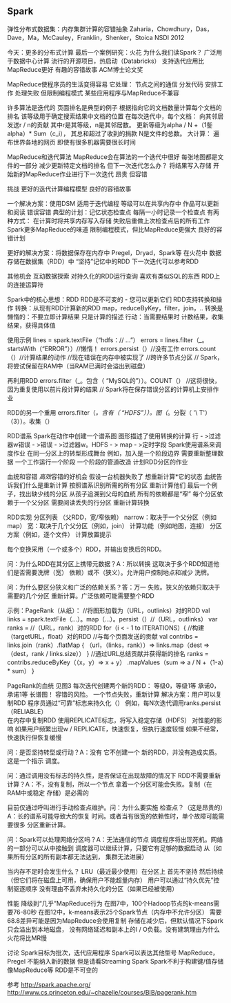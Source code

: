 ## Spark

弹性分布式数据集：内存集群计算的容错抽象
Zaharia，Chowdhury，Das，Dave，Ma，McCauley，Franklin，Shenker，Stoica
NSDI 2012

今天：更多的分布式计算
  最后一个案例研究：火花
  为什么我们读Spark？
    广泛用于数据中心计算
    流行的开源项目，热启动（Databricks）
    支持迭代应用比MapReduce更好
    有趣的容错故事
    ACM博士论文奖

MapReduce使程序员的生活变得容易
  它处理：
    节点之间的通信
    分发代码
    安排工作
    处理失败
  但限制编程模式
    某些应用程序与MapReduce不兼容
    
许多算法是迭代的
  页面排名是典型的例子
    根据指向它的文档数量计算每个文档的排名
    该等级用于确定搜索结果中文档的位置
  在每次迭代中，每个文档：
    向其邻居发送r / n的贡献
       其中r是其等级，n是其邻居数。
    更新等级为alpha / N +（1鈭 alpha）* Sum（c_i），
       其总和超过了收到的捐款
       N是文件的总数。
  大计算：
    遍布世界各地的网页
    即使有很多机器需要很长时间

MapReduce和迭代算法
  MapReduce会在算法的一个迭代中很好
    每张地图都是文件的一部分
    减少更新特定文档的排名
  但下一次迭代怎么办？
    将结果写入存储
    开始新的MapReduce作业进行下一次迭代
    昂贵
    但容错

挑战
  更好的迭代计算编程模型
  良好的容错故事

一个解决方案：使用DSM
  适用于迭代编程
    等级可以在共享内存中
    作品可以更新和阅读
  错误容错
    典型的计划：记忆状态检查点
      每隔一小时记录一个检查点
    有两种方式：
      在计算时将共享内存写入存储
      失败后重做上次检查点后的所有工作
  Spark更多MapReduce的味道
    限制编程模式，但比MapReduce更强大
    良好的容错计划

更好的解决方案：将数据保存在内存中
  Pregel，Dryad，Spark等
  在火花中
    数据存储在数据集（RDD）中
    “坚持”记忆中的RDD
    下一次迭代可以参考RDD
    
其他机会
  互动数据探索
    对持久化的RDD运行查询
  喜欢有类似SQL的东西
    RDD上的连接运算符

Spark中的核心思想：RDD
  RDD是不可变的 - 您可以更新它们
  RDD支持转换和操作
  转换：从现有RDD计算新的RDD
    map，reduceByKey，filter，join，..
    转换是懒惰的：不要立即计算结果
    只是计算的描述
  行动：当需要结果时
    计数结果，收集结果，获得具体值

使用示例
  lines = spark.textFile（“hdfs：// ...”）
  errors = lines.filter（_。startsWith（“ERROR”））//懒惰！
  errors.persist（）//没有工作
  errors.count（）//计算结果的动作
  //现在错误在内存中被实现了
  //跨许多节点分区
  // Spark，将尝试保留在RAM中（当RAM已满时会溢出到磁盘）

再利用RDD
  errors.filter（_。包含（ “MySQL的”））。COUNT（） 
  //这将很快，因为重复使用以前片段计算的结果
  // Spark将在保存错误分区的计算机上安排作业

RDD的另一个重用
  errors.filter（_。含有（ “HDFS”））。图（_。分裂（ '\ T'）（3））。收集（）

RDD谱系
  Spark在动作中创建一个谱系图
  图形描述了使用转换的计算
    行 - >过滤器w错误 - >错误 - >过滤器w。HDFS  - > map  - >定时字段
  Spark使用谱系来调度作业
    在同一分区上的转型形成舞台
      例如，加入是一个阶段边界
      需要重新整理数据
    一个工作运行一个阶段
      一个阶段的管道改造
    计划RDD分区的作业

血统和容错
  *高效*容错的好机会
    假设一台机器失败了
    想重新计算*它的状态
    血统告诉我们什么是重新计算
      按照谱系识别所需的所有分区
      重新计算他​​们
  最后一个例子，找出缺少线的分区
    从孩子追溯到父母的血统
    所有的依赖都是“窄”
      每个分区依赖于一个父分区
    需要阅读丢失的行分区
      重新计算转换

RDD实现
  分区列表
  （父RDD，宽/窄依赖）
    narrow：取决于一个父分区（例如map）
    宽：取决于几个父分区（例如，join）
  计算功能（例如地图，连接）
  分区方案（例如，逐个文件）
  计算放置提示
  
每个变换采用（一个或多个）RDD，并输出变换后的RDD。

问：为什么RDD在其分区上携带元数据？A：所以转换
  这取决于多个RDD知道他们是否需要洗牌（宽）
  依赖）或不（狭义）。允许用户控制地点和减少
  洗牌。

问：为什么要区分狭义和广泛的依赖关系？答：万一
  失败。狭义的依赖只取决于需要的几个分区
  重新计算。广泛依赖可能需要整个RDD

示例：PageRank（从纸）：
  //将图形加载为（URL，outlinks）对的RDD
  val links = spark.textFile（...）。map（...）。persist（）//（URL，outlinks）
  var ranks = //（URL，rank）对的RDD
  for（i < -  1 to ITERATIONS）{
    //构建（targetURL，float）对的RDD
    //与每个页面发送的贡献
    val contribs = links.join（rank）.flatMap {
      （url，（links，rank））=> links.map（dest =>（dest，rank / links.size））
    }
    //通过URL总结贡献并获得新的排名
    ranks = contribs.reduceByKey（（x，y）=> x + y）
     .mapValues（sum => a / N +（1-a）* sum）
  }

PageRank的血统
  见图3
  每次迭代创建两个新的RDD：
    等级0，等级1等
    承诺0，承诺1等
  长谱图！
    容错的风险。
    一个节点失败，重新计算
  解决方案：用户可以复制RDD
    程序员通过“可靠”标志来持久化（）
     例如，每N次迭代调用ranks.persist（RELIABLE）  
    在内存中复制RDD
    使用REPLICATE标志，将写入稳定存储（HDFS）
  对性能的影响
   如果用户频繁出现w / REPLICATE，快速恢复，但执行速度较慢
   如果不经常，快速执行但恢复缓慢

问：是否坚持转型或行动？A：没有 它不创建一个
 新的RDD，并没有造成实质。这是一个指示
 调度。

问：通过调用没有标志的持久性，是否保证在出现故障的情况下
  RDD不需要重新计算？A：不，没有复制，所以一个节点
  拿着一个分区可能会失败。复制（在RAM中或稳定
  存储）是必需的

目前仅通过呼叫进行手动检查点维护。问：为什么要实施
  检查点？（这是昂贵的）A：长的谱系可能导致大的恢复
  时间。或者当有很宽的依赖性时，单个故障可能需要很多
  分区重新计算。

问：Spark可以处理网络分区吗？A：无法通信的节点
  调度程序将出现死机。网络的一部分可以从中接触到
  调度器可以继续计算，只要它有足够的数据启动
  从（如果所有分区的所有副本都无法达到，
  集群无法进展）

当内存不足时会发生什么？
  LRU（最近最少使用）在分区上
     首先不坚持
     然后持续（但它们将在磁盘上可用，确保用户不能超量内存）
  用户可以通过“持久优先”控制驱逐顺序
  没有理由不丢弃未持久化的分区（如果已经被使用）

性能
  降级到“几乎”MapReduce行为
  在图7中，100个Hadoop节点的k-means需要76-80秒
  在图12中，k-means表示25个Spark节点（内存中不允许分区）
    需要68.8差异可能是因为MapReduce会使用复制
    存储在减少后，但默认情况下Spark只会溢出到本地磁盘，
    没有网络延迟和副本上的I / O负载。没有建筑理由为什么
    火花将比MR慢

讨论
  Spark目标为批次，迭代应用程序
  Spark可以表达其他型号
    MapReduce，Pregel
  不能纳入新的数据
    但是请看Streaming Spark
  Spark不利于构建键/值存储
    像MapReduce等
    RDD是不可变的
    
参考
  http://spark.apache.org/
  http://www.cs.princeton.edu/~chazelle/courses/BIB/pagerank.htm

